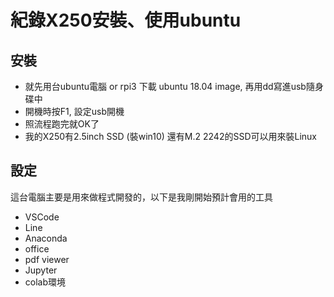 # 紀錄X250安裝、使用ubuntu

## 安裝
- 就先用台ubuntu電腦 or rpi3 下載 ubuntu 18.04 image, 再用dd寫進usb隨身碟中
- 開機時按F1, 設定usb開機
- 照流程跑完就OK了
- 我的X250有2.5inch SSD (裝win10) 還有M.2 2242的SSD可以用來裝Linux

## 設定
這台電腦主要是用來做程式開發的，以下是我剛開始預計會用的工具

- VSCode
- Line
- Anaconda
- office
- pdf viewer
- Jupyter
- colab環境
